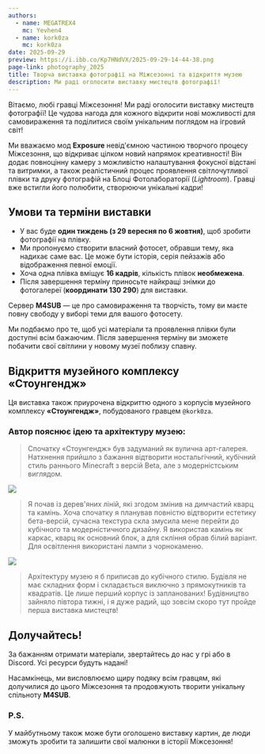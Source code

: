 ```yaml
---
authors:
  - name: MEGATREX4
    mc: Yevhen4
  - name: kork0za
    mc: kork0za
date: 2025-09-29
preview: https://i.ibb.co/Kp7HNdVX/2025-09-29-14-44-38.png
page-link: photography_2025
title: Творча виставка фотографії на Міжсезонні та відкриття музею
description: Ми раді оголосити виставку мистецтв фотографії!
---
```


Вітаємо, любі гравці Міжсезоння! Ми раді оголосити виставку мистецтв фотографії! Це чудова нагода для кожного відкрити нові можливості для самовираження та поділитися своїм унікальним поглядом на ігровий світ!

Ми вважаємо мод **Exposure** невід'ємною частиною творчого процесу Міжсезоння, що відкриває цілком новий напрямок креативності! Він додає повноцінну камеру з можливістю налаштування фокусної відстані та витримки, а також реалістичний процес проявлення світлочутливої плівки та друку фотографій на Блоці Фотолабораторії (*Lightroom*). Гравці вже встигли його полюбити, створюючи унікальні кадри!

## Умови та терміни виставки
- У вас буде **один тиждень (з 29 вересня по 6 жовтня)**, щоб зробити фотографії на плівку.  
- Ми пропонуємо створити власний фотосет, обравши тему, яка надихає саме вас. Це може бути історія, серія пейзажів або відображення певної емоції.  
- Хоча одна плівка вміщує **16 кадрів**, кількість плівок **необмежена**.  
- Після завершення терміну приносьте найкращі знімки до фотогалереї (**координати 130 290**) для виставки.  

Сервер **M4SUB** — це про самовираження та творчість, тому ви маєте повну свободу у виборі теми для вашого фотосету.  

Ми подбаємо про те, щоб усі матеріали та проявлення плівки були доступні всім бажаючим. Після завершення терміну ви зможете побачити свої світлини у новому музеї поблизу спавну.

## Відкриття музейного комплексу «Стоунгендж»
Ця виставка також приурочена відкриттю одного з корпусів музейного комплексу **«Стоунгендж»**, побудованого гравцем `@kork0za`.

### Автор пояснює ідею та архітектуру музею:
> Спочатку «Стоунгендж» був задуманий як вулична арт-галерея. Натхнення прийшло з бажання відтворити ностальгічний, кубічний стиль раннього Minecraft з версій Beta, але з модерністським виглядом.  

![](https://i.ibb.co/p6QhbmsM/674e9f049978491cab4fcef9e14d9e2a-png-1.png)

> Я почав із дерев'яних ліній, які згодом змінив на димчастий кварц та камінь. Хоча спочатку я планував повністю відтворити естетику бета-версій, сучасна текстура скла змусила мене перейти до кубічного та модерністичного дизайну. Я використав камінь як каркас, кварц як основний блок, а для скління обрав білий варіант. Для освітлення використані лампи з чорнокаменю.  

![](https://i.ibb.co/4nmVT2WB/Discord-Va1-Zm-Gum6n.png)

> Архітектуру музею я б приписав до кубічного стилю. Будівля не має складних форм і складається виключно з прямокутників та квадратів. Це лише перший корпус із запланованих! Будівництво зайняло півтора тижні, і я дуже радий, що зовсім скоро тут пройде перша виставка мистецтв!  

## Долучайтесь!
За бажанням отримати матеріали, звертайтесь до нас у грі або в Discord. Усі ресурси будуть надані!  

Насамкінець, ми висловлюємо щиру подяку всім гравцям, які долучилися до цього Міжсезоння та продовжують творити унікальну спільноту **M4SUB**.

### P.S.
У майбутньому також може бути оголошено виставку картин, де люди зможуть зробити та залишити свої малюнки в історії Міжсезоння!
